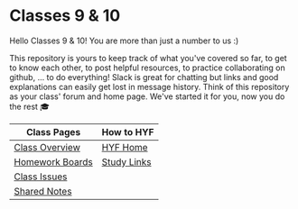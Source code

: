 # Classes 9 & 10

Hello Classes 9 & 10! You are more than just a number to us :)

This repository is yours to keep track of what you've covered so far, to get to know each other, to post helpful resources, to practice collaborating on github, ... to do everything!  Slack is great for chatting but links and good explanations can easily get lost in message history.  Think of this repository as your class' forum and home page.  We've started it for you, now you do the rest :mortar_board:

| Class Pages | How to HYF  |
| --- | ---  |
| [Class Overview](https://hackyourfuture.be/class-9-10) |  [HYF Home](https://home.hackyourfuture.be) |
|  [Homework Boards](https://github.com/hackyourfuturebelgium/class-9-10/projects) |   [Study Links](https://study.hackyourfuture.be) |
| [Class Issues](https://github.com/hackyourfuturebelgium/class-9-10/issues) |  |
| [Shared Notes](./shared-notes) |
